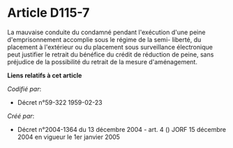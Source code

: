 # Article D115-7

La mauvaise conduite du condamné pendant l'exécution d'une peine d'emprisonnement accomplie sous le régime de la semi-
liberté, du placement à l'extérieur ou du placement sous surveillance électronique peut justifier le retrait du bénéfice du
crédit de réduction de peine, sans préjudice de la possibilité du retrait de la mesure d'aménagement.

**Liens relatifs à cet article**

_Codifié par_:

  - Décret n°59-322 1959-02-23

_Créé par_:

  - Décret n°2004-1364 du 13 décembre 2004 - art. 4 () JORF 15 décembre 2004 en vigueur le 1er janvier 2005
